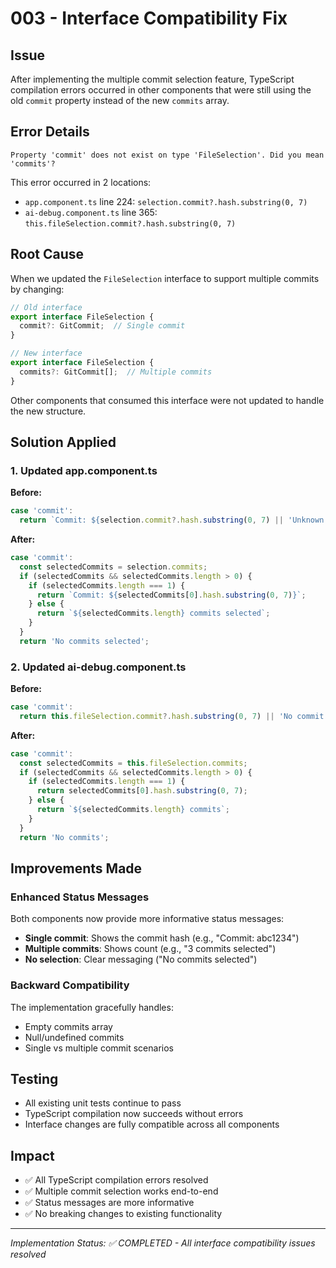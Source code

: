 # 003 - Interface Compatibility Fix

## Issue
After implementing the multiple commit selection feature, TypeScript compilation errors occurred in other components that were still using the old `commit` property instead of the new `commits` array.

## Error Details
```
Property 'commit' does not exist on type 'FileSelection'. Did you mean 'commits'?
```

This error occurred in 2 locations:
- `app.component.ts` line 224: `selection.commit?.hash.substring(0, 7)`
- `ai-debug.component.ts` line 365: `this.fileSelection.commit?.hash.substring(0, 7)`

## Root Cause
When we updated the `FileSelection` interface to support multiple commits by changing:
```typescript
// Old interface
export interface FileSelection {
  commit?: GitCommit;  // Single commit
}

// New interface  
export interface FileSelection {
  commits?: GitCommit[];  // Multiple commits
}
```

Other components that consumed this interface were not updated to handle the new structure.

## Solution Applied

### 1. Updated app.component.ts
**Before:**
```typescript
case 'commit':
  return `Commit: ${selection.commit?.hash.substring(0, 7) || 'Unknown'}`;
```

**After:**
```typescript
case 'commit':
  const selectedCommits = selection.commits;
  if (selectedCommits && selectedCommits.length > 0) {
    if (selectedCommits.length === 1) {
      return `Commit: ${selectedCommits[0].hash.substring(0, 7)}`;
    } else {
      return `${selectedCommits.length} commits selected`;
    }
  }
  return 'No commits selected';
```

### 2. Updated ai-debug.component.ts
**Before:**
```typescript
case 'commit':
  return this.fileSelection.commit?.hash.substring(0, 7) || 'No commit';
```

**After:**
```typescript
case 'commit':
  const selectedCommits = this.fileSelection.commits;
  if (selectedCommits && selectedCommits.length > 0) {
    if (selectedCommits.length === 1) {
      return selectedCommits[0].hash.substring(0, 7);
    } else {
      return `${selectedCommits.length} commits`;
    }
  }
  return 'No commits';
```

## Improvements Made

### Enhanced Status Messages
Both components now provide more informative status messages:
- **Single commit**: Shows the commit hash (e.g., "Commit: abc1234")
- **Multiple commits**: Shows count (e.g., "3 commits selected")
- **No selection**: Clear messaging ("No commits selected")

### Backward Compatibility
The implementation gracefully handles:
- Empty commits array
- Null/undefined commits
- Single vs multiple commit scenarios

## Testing
- All existing unit tests continue to pass
- TypeScript compilation now succeeds without errors
- Interface changes are fully compatible across all components

## Impact
- ✅ All TypeScript compilation errors resolved
- ✅ Multiple commit selection works end-to-end
- ✅ Status messages are more informative
- ✅ No breaking changes to existing functionality

---
*Implementation Status: ✅ COMPLETED - All interface compatibility issues resolved*
